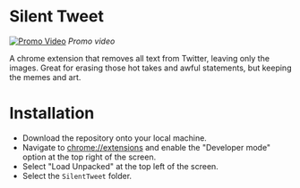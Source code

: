 # Silent Tweet

[![Promo Video](http://img.youtube.com/vi/xbZZbepBkj4/0.jpg)](https://www.youtube.com/watch?v=xbZZbepBkj4 "Promo Video")
*Promo video*

A chrome extension that removes all text from Twitter, leaving only the images. Great for erasing those hot takes and awful statements, but keeping the memes and art.

# Installation
* Download the repository onto your local machine.
* Navigate to [chrome://extensions](chrome://extensions) and enable the "Developer mode" option at the top right of the screen.
* Select "Load Unpacked" at the top left of the screen.
* Select the `SilentTweet` folder.

